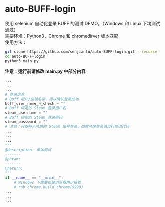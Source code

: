 # auto-BUFF-login
使用 selenium 自动化登录 BUFF 的测试 DEMO。（Windows 和 Linux 下均测试通过）  
需要环境：Python3，Chrome 和 chromedirver 版本匹配  
使用方法：  

```bash
git clone https://github.com/senjianlu/auto-BUFF-login.git --recurse
cd auto-BUFF-login
python3 main.py
```

**注意：运行前请修改 main.py 中部分内容**  

```python
...
...
...
# 登录信息
# Buff 用户/店铺名字，用以确认登录成功
buff_user_name_4_check = ""
# Buff 绑定的 Steam 登录用户名
steam_username = ""
# Buff 绑定的 Steam 登录密码
steam_password = ""
# 注意：只支持无令牌的 Steam 账号登录，如需令牌登录请自行修改代码
...
...
...
"""
@description: 单体测试
-------
@param:
-------
@return:
"""
if __name__ == "__main__":
    # Windows 下需要新建浏览器用以接管
    # rab_chrome.build_chrome(9999)
...
...
...
```

